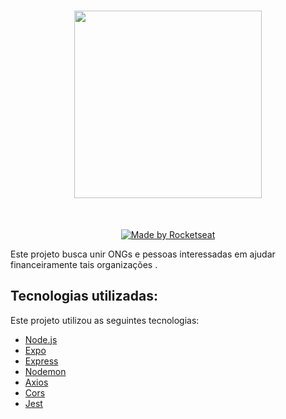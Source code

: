 <h1 align="center">
  <img src="https://user-images.githubusercontent.com/59981795/78054744-e71d6100-7358-11ea-9483-d505d3ffac80.png" width="300"/>
</h1>
<br>
<p align="center">
  <a href="https://rocketseat.com.br">
    <img alt="Made by Rocketseat" src="https://img.shields.io/badge/made%20by-Rocketseat-grey">
  </a>
</p>

Este projeto busca unir ONGs e pessoas interessadas em ajudar financeiramente tais organizações .

## Tecnologias utilizadas:

Este projeto utilizou as seguintes tecnologias:
- [Node.js](https://nodejs.org/en/)
- [Expo](https://expo.io/)
- [Express](https://expressjs.com/pt-br/)
- [Nodemon](https://www.npmjs.com/package/nodemon)
- [Axios](https://www.npmjs.com/package/axios)
- [Cors](https://www.npmjs.com/package/cors)
- [Jest](https://www.npmjs.com/package/jest)
